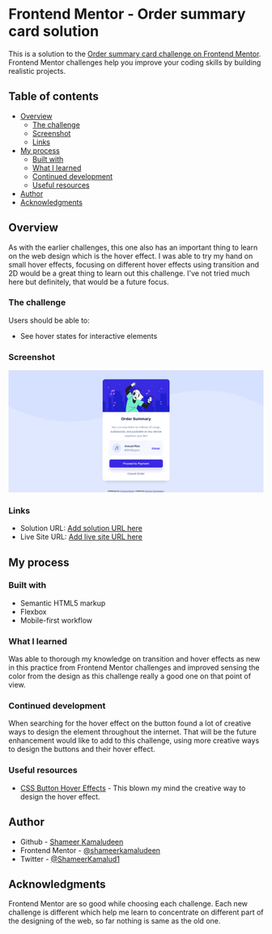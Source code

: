 # Frontend Mentor - Order summary card solution

This is a solution to the [Order summary card challenge on Frontend Mentor](https://www.frontendmentor.io/challenges/order-summary-component-QlPmajDUj). Frontend Mentor challenges help you improve your coding skills by building realistic projects. 

## Table of contents

- [Overview](#overview)
  - [The challenge](#the-challenge)
  - [Screenshot](#screenshot)
  - [Links](#links)
- [My process](#my-process)
  - [Built with](#built-with)
  - [What I learned](#what-i-learned)
  - [Continued development](#continued-development)
  - [Useful resources](#useful-resources)
- [Author](#author)
- [Acknowledgments](#acknowledgments)

## Overview

As with the earlier challenges, this one also has an important thing to learn on the web design which is the hover effect. I was able to try my hand on small hover effects, focusing on different hover effects using transition and 2D would be a great thing to learn out this challenge. I've not tried much here but definitely, that would be a future focus.  

### The challenge

Users should be able to:

- See hover states for interactive elements

### Screenshot

![](./screenshot.png)

### Links

- Solution URL: [Add solution URL here](https://your-solution-url.com)
- Live Site URL: [Add live site URL here](https://your-live-site-url.com)

## My process

### Built with

- Semantic HTML5 markup
- Flexbox
- Mobile-first workflow

### What I learned

Was able to thorough my knowledge on transition and hover effects as new in this practice from Frontend Mentor challenges and improved sensing the color from the design as this challenge really a good one on that point of view.

### Continued development

When searching for the hover effect on the button found a lot of creative ways to design the element throughout the internet. That will be the future enhancement would like to add to this challenge, using more creative ways to design the buttons and their hover effect.

### Useful resources

- [CSS Button Hover Effects](https://freefrontend.com/css-button-hover-effects/) - This blown my mind the creative way to design the hover effect.

## Author

- Github - [Shameer Kamaludeen](https://github.com/shameerkamaludeen)
- Frontend Mentor - [@shameerkamaludeen](https://www.frontendmentor.io/profile/shameerkamaludeen)
- Twitter - [@ShameerKamalud1](https://twitter.com/ShameerKamalud1)

## Acknowledgments

Frontend Mentor are so good while choosing each challenge. Each new challenge is different which help me learn to concentrate on different part of the designing of the web, so far nothing is same as the old one.  
